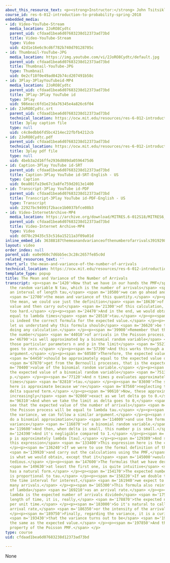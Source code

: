 ```yaml
---
about_this_resource_text: <p><strong>Instructor:</strong> John Tsitsiklis</p>
course_id: res-6-012-introduction-to-probability-spring-2018
embedded_media:
- id: Video-YouTube-Stream
  media_location: 2JoRO8Cydtc
  parent_uid: cfdaad1bea6d07683238d12373ad73bd
  title: Video-YouTube-Stream
  type: Video
  uid: 42d1e16e6c9cd6f782b740d70128705c
- id: Thumbnail-YouTube-JPG
  media_location: https://img.youtube.com/vi/2JoRO8Cydtc/default.jpg
  parent_uid: cfdaad1bea6d07683238d12373ad73bd
  title: Thumbnail-YouTube-JPG
  type: Thumbnail
  uid: 0e2cf18f0e49ad042b74cd207491b58c
- id: 3Play-3PlayYouTubeid-MP4
  media_location: 2JoRO8Cydtc
  parent_uid: cfdaad1bea6d07683238d12373ad73bd
  title: 3Play-3Play YouTube id
  type: 3Play
  uid: 986eacc6fd1e23da76345e4a826c6f04
- id: 2JoRO8Cydtc.srt
  parent_uid: cfdaad1bea6d07683238d12373ad73bd
  technical_location: https://ocw.mit.edu/resources/res-6-012-introduction-to-probability-spring-2018/part-iii-random-processes/the-mean-and-variance-of-the-number-of-arrivals/2JoRO8Cydtc.srt
  title: 3play caption file
  type: null
  uid: c4c8edbb6fd5bc4214ec22fbfb4212cb
- id: 2JoRO8Cydtc.pdf
  parent_uid: cfdaad1bea6d07683238d12373ad73bd
  technical_location: https://ocw.mit.edu/resources/res-6-012-introduction-to-probability-spring-2018/part-iii-random-processes/the-mean-and-variance-of-the-number-of-arrivals/2JoRO8Cydtc.pdf
  title: 3play pdf file
  type: null
  uid: 4beb3a2d16ffe2936d089da0596475d6
- id: Caption-3Play YouTube id-SRT
  parent_uid: cfdaad1bea6d07683238d12373ad73bd
  title: Caption-3Play YouTube id-SRT-English - US
  type: Caption
  uid: 0ea801fa19e67c3a8fe759d2013e1400
- id: Transcript-3Play YouTube id-PDF
  parent_uid: cfdaad1bea6d07683238d12373ad73bd
  title: Transcript-3Play YouTube id-PDF-English - US
  type: Transcript
  uid: 22927bc94991f2bace1b0037bfce08b3
- id: Video-InternetArchive-MP4
  media_location: https://archive.org/download/MITRES.6-012S18/MITRES6_012S18_L22-05_300k.mp4
  parent_uid: cfdaad1bea6d07683238d12373ad73bd
  title: Video-Internet Archive-MP4
  type: Video
  uid: dd78c29435c53c516a15211a3f09a01d
inline_embed_id: 36388187themeanandvarianceofthenumberofarrivals39192989
layout: video
order_index: null
parent_uid: ea0e960c7d6bb5ec3c28c2657fe85c0d
related_resources_text: ''
short_url: the-mean-and-variance-of-the-number-of-arrivals
technical_location: https://ocw.mit.edu/resources/res-6-012-introduction-to-probability-spring-2018/part-iii-random-processes/the-mean-and-variance-of-the-number-of-arrivals
template_type: popup
title: The Mean and Variance of the Number of Arrivals
transcript: <p><span m='1420'>Now that we have in our hands the PMF</span> <span m='4135'>of
  the random variable N tau, which is the number of arrivals</span> <span m='8320'>during
  an interval of length tau,</span> <span m='10500'>we can go ahead and try to calculate</span>
  <span m='12700'>the mean and variance of this quantity.</span> </p><p><span m='15540'>Regarding
  the mean, we could use just the definition</span> <span m='18630'>of the expected
  value and then carry out</span> <span m='21300'>of this calculation, which is not
  too hard.</span> </p><p><span m='24470'>And in the end, we would obtain an answer
  equal to lambda times</span> <span m='28510'>tau.</span> </p><p><span m='29660'>This
  is indeed the correct formula for the expected value.</span> </p><p><span m='33250'>But
  let us understand why this formula should</span> <span m='36620'>be true without
  doing any calculation.</span> </p><p><span m='39900'>Remember that the random variable,
  the number</span> <span m='44010'>of arrivals in the Poisson process,</span> <span
  m='46790'>is well approximated by a binomial random variable</span> <span m='50850'>with
  those particular parameters n and p in the limit</span> <span m='55210'>when delta
  goes to zero.</span> </p><p><span m='57390'>And this works through a discretization
  argument.</span> </p><p><span m='60580'>Therefore, the expected value of N tau</span>
  <span m='64450'>should be approximately equal to the expected value of that we</span>
  <span m='67870'>get from the Bernoulli processes, that is the expected</span> <span
  m='70400'>value of the binomial random variable.</span> </p><p><span m='72550'>And
  the expected value of a binomial random variable</span> <span m='75130'>is n times
  p.</span> </p><p><span m='77120'>And n times p evaluates approximately to lambda
  times</span> <span m='82810'>tau.</span> </p><p><span m='83690'>The second equality
  here is approximate because we're</span> <span m='87560'>neglecting this order of
  delta squared term.</span> </p><p><span m='90610'>Now, these approximations are
  increasingly</span> <span m='92860'>exact as we let delta go to 0.</span> </p><p><span
  m='96310'>And when we take the limit as delta goes to 0,</span> <span m='99039'>we
  see that the expected value of the number of arrivals</span> <span m='102330'>in
  the Poisson process will be equal to lambda tau.</span> </p><p><span m='106200'>For
  the variance, we can follow a similar argument.</span> </p><p><span m='110200'>First
  do a binomial approximation</span> <span m='114009'>and use the formula for the
  variance</span> <span m='116870'>of a binomial random variable.</span> </p><p><span
  m='119600'>And then, when delta is small, this number p is small.</span> </p><p><span
  m='124390'>And it's negligible compared to 1.</span> </p><p><span m='126610'>n times
  p is approximately lambda [tau].</span> </p><p><span m='129389'>And so we obtain
  this expression</span> <span m='133400'>This expression here is the correct one.</span>
  </p><p><span m='136240'>If we were to use the formal definition of the variance</span>
  <span m='139920'>and carry out the calculations using the PMF,</span> <span m='142920'>this
  is what we would obtain, except that it</span> <span m='145000'>would be somewhat
  tedious.</span> </p><p><span m='147600'>The formulas that we have derived,</span>
  <span m='149630'>at least the first one, is quite intuitive</span> <span m='152200'>and
  has a natural form.</span> </p><p><span m='154170'>The expected number of arrivals
  is proportional to tau.</span> </p><p><span m='158220'>If we double the length of
  the time interval for interest,</span> <span m='161940'>we expect to see twice as
  many arrivals.</span> </p><p><span m='165300'>This formula also reinforces the interpretation
  of lambda</span> <span m='169210'>as an arrival rate.</span> </p><p><span m='171140'>Since
  lambda is the expected number of arrivals divided</span> <span m='175590'>by the
  length of time, it is, really,</span> <span m='178870'>the expected number of arrivals
  per unit time.</span> </p><p><span m='183000'>So it's natural to call lambda the
  arrival rate,</span> <span m='186350'>or the intensity of the arrival process.</span>
  </p><p><span m='189750'>Finally, regarding the variance, it is a curious fact</span>
  <span m='193430'>that the variance turns out to be</span> <span m='195150'>exactly
  the same as the expected value.</span> </p><p><span m='197850'>And this is a special
  property of the Poisson PMF.</span> </p>
type: course
uid: cfdaad1bea6d07683238d12373ad73bd

---
```

None